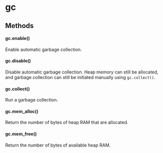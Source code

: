 # gc

## Methods

#### gc.enable\()

Enable automatic garbage collection.

#### gc.disable\()

Disable automatic garbage collection. Heap memory can still be allocated, and garbage collection can still be initiated manually using `gc.collect()`.

#### gc.collect\()

Run a garbage collection.

#### gc.mem\_alloc\()

Return the number of bytes of heap RAM that are allocated.

#### gc.mem\_free\()

Return the number of bytes of available heap RAM.

